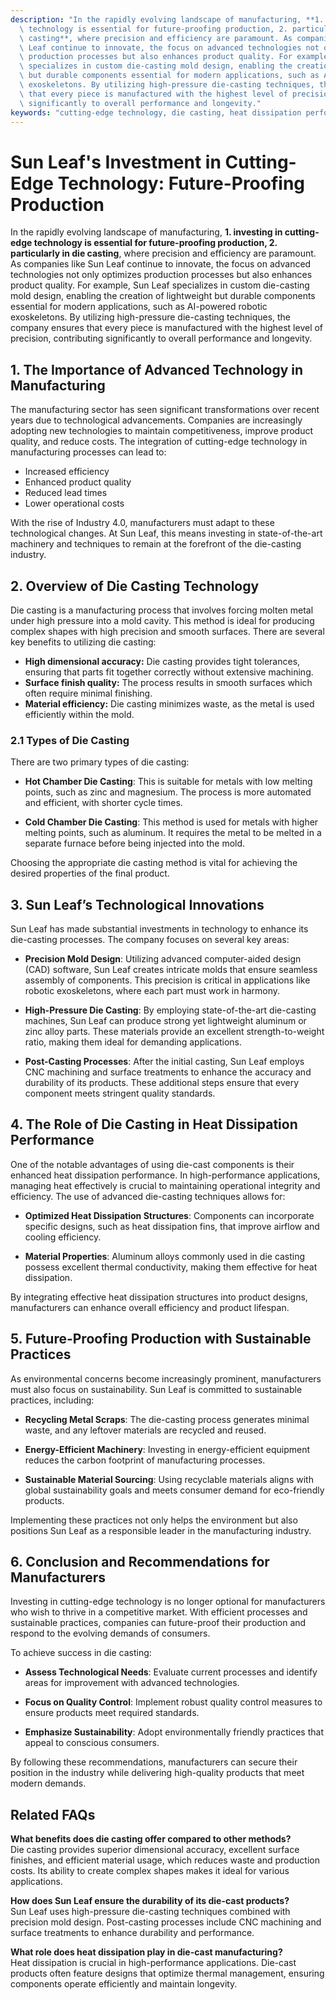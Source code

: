 ```yaml
---
description: "In the rapidly evolving landscape of manufacturing, **1. investing in cutting-edge\
  \ technology is essential for future-proofing production, 2. particularly in die\
  \ casting**, where precision and efficiency are paramount. As companies like Sun\
  \ Leaf continue to innovate, the focus on advanced technologies not only optimizes\
  \ production processes but also enhances product quality. For example, Sun Leaf\
  \ specializes in custom die-casting mold design, enabling the creation of lightweight\
  \ but durable components essential for modern applications, such as AI-powered robotic\
  \ exoskeletons. By utilizing high-pressure die-casting techniques, the company ensures\
  \ that every piece is manufactured with the highest level of precision, contributing\
  \ significantly to overall performance and longevity."
keywords: "cutting-edge technology, die casting, heat dissipation performance, die casting process"
---
```

# Sun Leaf's Investment in Cutting-Edge Technology: Future-Proofing Production

In the rapidly evolving landscape of manufacturing, **1. investing in cutting-edge technology is essential for future-proofing production, 2. particularly in die casting**, where precision and efficiency are paramount. As companies like Sun Leaf continue to innovate, the focus on advanced technologies not only optimizes production processes but also enhances product quality. For example, Sun Leaf specializes in custom die-casting mold design, enabling the creation of lightweight but durable components essential for modern applications, such as AI-powered robotic exoskeletons. By utilizing high-pressure die-casting techniques, the company ensures that every piece is manufactured with the highest level of precision, contributing significantly to overall performance and longevity.

## **1. The Importance of Advanced Technology in Manufacturing**

The manufacturing sector has seen significant transformations over recent years due to technological advancements. Companies are increasingly adopting new technologies to maintain competitiveness, improve product quality, and reduce costs. The integration of cutting-edge technology in manufacturing processes can lead to:

- Increased efficiency
- Enhanced product quality
- Reduced lead times
- Lower operational costs

With the rise of Industry 4.0, manufacturers must adapt to these technological changes. At Sun Leaf, this means investing in state-of-the-art machinery and techniques to remain at the forefront of the die-casting industry.

## **2. Overview of Die Casting Technology**

Die casting is a manufacturing process that involves forcing molten metal under high pressure into a mold cavity. This method is ideal for producing complex shapes with high precision and smooth surfaces. There are several key benefits to utilizing die casting:

- **High dimensional accuracy:** Die casting provides tight tolerances, ensuring that parts fit together correctly without extensive machining.
- **Surface finish quality:** The process results in smooth surfaces which often require minimal finishing.
- **Material efficiency:** Die casting minimizes waste, as the metal is used efficiently within the mold.

### **2.1 Types of Die Casting**

There are two primary types of die casting: 

- **Hot Chamber Die Casting**: This is suitable for metals with low melting points, such as zinc and magnesium. The process is more automated and efficient, with shorter cycle times.
  
- **Cold Chamber Die Casting**: This method is used for metals with higher melting points, such as aluminum. It requires the metal to be melted in a separate furnace before being injected into the mold.

Choosing the appropriate die casting method is vital for achieving the desired properties of the final product.

## **3. Sun Leaf’s Technological Innovations**

Sun Leaf has made substantial investments in technology to enhance its die-casting processes. The company focuses on several key areas:

- **Precision Mold Design**: Utilizing advanced computer-aided design (CAD) software, Sun Leaf creates intricate molds that ensure seamless assembly of components. This precision is critical in applications like robotic exoskeletons, where each part must work in harmony.
  
- **High-Pressure Die Casting**: By employing state-of-the-art die-casting machines, Sun Leaf can produce strong yet lightweight aluminum or zinc alloy parts. These materials provide an excellent strength-to-weight ratio, making them ideal for demanding applications.
  
- **Post-Casting Processes**: After the initial casting, Sun Leaf employs CNC machining and surface treatments to enhance the accuracy and durability of its products. These additional steps ensure that every component meets stringent quality standards.

## **4. The Role of Die Casting in Heat Dissipation Performance**

One of the notable advantages of using die-cast components is their enhanced heat dissipation performance. In high-performance applications, managing heat effectively is crucial to maintaining operational integrity and efficiency. The use of advanced die-casting techniques allows for:

- **Optimized Heat Dissipation Structures**: Components can incorporate specific designs, such as heat dissipation fins, that improve airflow and cooling efficiency.
  
- **Material Properties**: Aluminum alloys commonly used in die casting possess excellent thermal conductivity, making them effective for heat dissipation.

By integrating effective heat dissipation structures into product designs, manufacturers can enhance overall efficiency and product lifespan.

## **5. Future-Proofing Production with Sustainable Practices**

As environmental concerns become increasingly prominent, manufacturers must also focus on sustainability. Sun Leaf is committed to sustainable practices, including:

- **Recycling Metal Scraps**: The die-casting process generates minimal waste, and any leftover materials are recycled and reused.
  
- **Energy-Efficient Machinery**: Investing in energy-efficient equipment reduces the carbon footprint of manufacturing processes.
  
- **Sustainable Material Sourcing**: Using recyclable materials aligns with global sustainability goals and meets consumer demand for eco-friendly products.

Implementing these practices not only helps the environment but also positions Sun Leaf as a responsible leader in the manufacturing industry.

## **6. Conclusion and Recommendations for Manufacturers**

Investing in cutting-edge technology is no longer optional for manufacturers who wish to thrive in a competitive market. With efficient processes and sustainable practices, companies can future-proof their production and respond to the evolving demands of consumers.

To achieve success in die casting:

- **Assess Technological Needs**: Evaluate current processes and identify areas for improvement with advanced technologies.
  
- **Focus on Quality Control**: Implement robust quality control measures to ensure products meet required standards.

- **Emphasize Sustainability**: Adopt environmentally friendly practices that appeal to conscious consumers.

By following these recommendations, manufacturers can secure their position in the industry while delivering high-quality products that meet modern demands.

## Related FAQs

**What benefits does die casting offer compared to other methods?**  
Die casting provides superior dimensional accuracy, excellent surface finishes, and efficient material usage, which reduces waste and production costs. Its ability to create complex shapes makes it ideal for various applications.

**How does Sun Leaf ensure the durability of its die-cast products?**  
Sun Leaf uses high-pressure die-casting techniques combined with precision mold design. Post-casting processes include CNC machining and surface treatments to enhance durability and performance.

**What role does heat dissipation play in die-cast manufacturing?**  
Heat dissipation is crucial in high-performance applications. Die-cast products often feature designs that optimize thermal management, ensuring components operate efficiently and maintain longevity.

